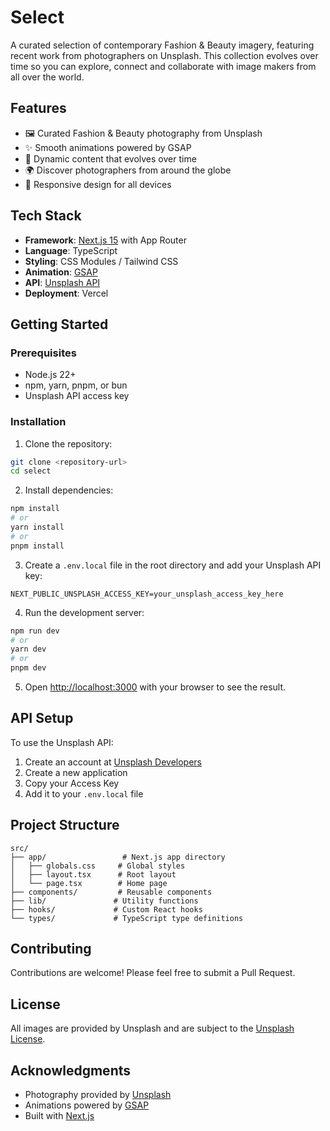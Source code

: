 # Select

A curated selection of contemporary Fashion & Beauty imagery, featuring recent work from photographers on Unsplash. This collection evolves over time so you can explore, connect and collaborate with image makers from all over the world.

## Features

- 🖼️ Curated Fashion & Beauty photography from Unsplash
- ✨ Smooth animations powered by GSAP
- 🔄 Dynamic content that evolves over time
- 🌍 Discover photographers from around the globe
- 📱 Responsive design for all devices

## Tech Stack

- **Framework**: [Next.js 15](https://nextjs.org) with App Router
- **Language**: TypeScript
- **Styling**: CSS Modules / Tailwind CSS
- **Animation**: [GSAP](https://gsap.com)
- **API**: [Unsplash API](https://unsplash.com/developers)
- **Deployment**: Vercel

## Getting Started

### Prerequisites

- Node.js 22+
- npm, yarn, pnpm, or bun
- Unsplash API access key

### Installation

1. Clone the repository:

```bash
git clone <repository-url>
cd select
```

2. Install dependencies:

```bash
npm install
# or
yarn install
# or
pnpm install
```

3. Create a `.env.local` file in the root directory and add your Unsplash API key:

```env
NEXT_PUBLIC_UNSPLASH_ACCESS_KEY=your_unsplash_access_key_here
```

4. Run the development server:

```bash
npm run dev
# or
yarn dev
# or
pnpm dev
```

5. Open [http://localhost:3000](http://localhost:3000) with your browser to see the result.

## API Setup

To use the Unsplash API:

1. Create an account at [Unsplash Developers](https://unsplash.com/developers)
2. Create a new application
3. Copy your Access Key
4. Add it to your `.env.local` file

## Project Structure

```
src/
├── app/                 # Next.js app directory
│   ├── globals.css     # Global styles
│   ├── layout.tsx      # Root layout
│   └── page.tsx        # Home page
├── components/         # Reusable components
├── lib/               # Utility functions
├── hooks/             # Custom React hooks
└── types/             # TypeScript type definitions
```

## Contributing

Contributions are welcome! Please feel free to submit a Pull Request.

## License

All images are provided by Unsplash and are subject to the [Unsplash License](https://unsplash.com/license).

## Acknowledgments

- Photography provided by [Unsplash](https://unsplash.com)
- Animations powered by [GSAP](https://gsap.com)
- Built with [Next.js](https://nextjs.org)
